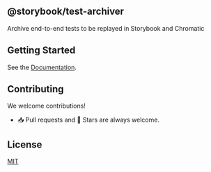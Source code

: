 ## @storybook/test-archiver

Archive end-to-end tests to be replayed in Storybook and Chromatic

## Getting Started

See the [Documentation](/Documentation.md).

## Contributing

We welcome contributions!

- 📥 Pull requests and 🌟 Stars are always welcome.

## License

[MIT](https://github.com/storybookjs/@chromaui/test-archiver/blob/main/LICENSE)
